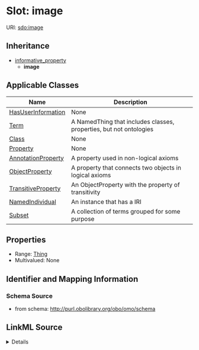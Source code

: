 # Slot: image

URI: [sdo:image](http://schema.org/image)




## Inheritance

* [informative_property](informative_property.md)
    * **image**





## Applicable Classes

| Name | Description |
| --- | --- |
[HasUserInformation](HasUserInformation.md) | None
[Term](Term.md) | A NamedThing that includes classes, properties, but not ontologies
[Class](Class.md) | None
[Property](Property.md) | None
[AnnotationProperty](AnnotationProperty.md) | A property used in non-logical axioms
[ObjectProperty](ObjectProperty.md) | A property that connects two objects in logical axioms
[TransitiveProperty](TransitiveProperty.md) | An ObjectProperty with the property of transitivity
[NamedIndividual](NamedIndividual.md) | An instance that has a IRI
[Subset](Subset.md) | A collection of terms grouped for some purpose






## Properties

* Range: [Thing](Thing.md)
* Multivalued: None







## Identifier and Mapping Information







### Schema Source


* from schema: http://purl.obolibrary.org/obo/omo/schema




## LinkML Source

<details>
```yaml
name: image
from_schema: http://purl.obolibrary.org/obo/omo/schema
rank: 1000
is_a: informative_property
slot_uri: sdo:image
alias: image
domain_of:
- HasUserInformation
range: Thing

```
</details>
